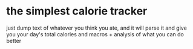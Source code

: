 # the simplest calorie tracker

just dump text of whatever you think you ate, and it will parse it and give you your day's total calories and macros + analysis of what you can do better